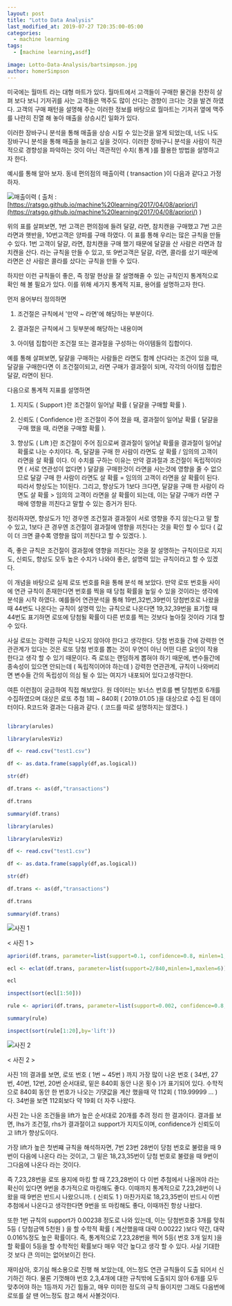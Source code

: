 ```yaml
---
layout: post
title: "Lotto Data Analysis"
last_modified_at: 2019-07-27 T20:35:00-05:00
categories:
  - machine learning
tags:
  - [machine learning,asdf]

image: Lotto-Data-Analysis/bartsimpson.jpg
author: homerSimpson
---
```



미국에는 월마트 라는 대형 마트가 있다. 월마트에서 고객들이 구매한 물건을 찬찬히 살펴 보다 보니 기저귀를 사는 고객들은 맥주도 많이 산다는 경향이 크다는 것을 발견 하였다. 고객의 구매 패턴을 설명해 주는 이러한 정보를 바탕으로 월마트는 기저귀 옆에 맥주를 나란히 진열 해 놓아 매출을 상승시킨 일화가 있다.


이러한 장바구니 분석을 통해 매출을 상승 시킬 수 있는것을 알게 되었는데, 너도 나도 장바구니 분석을 통해 매출을 늘리고 싶을 것이다. 이러한 장바구니 분석을 사람이 직관적으로 경향성을 파악하는 것이 아닌 객관적인 수치( 통계 )를 활용한 방법을 설명하고자 한다.
<!--more-->


예시를 통해 알아 보자. 동네 편의점의 매출이력 ( transaction )이 다음과 같다고 가정하자.

![매출이력](/assets/images/posts/Lotto-Data-Analysis/firstImage.png)
( 출처 : [https://ratsgo.github.io/machine%20learning/2017/04/08/apriori/](https://ratsgo.github.io/machine%20learning/2017/04/08/apriori/) )


위의 표를 살펴보면, 1번 고객은 편의점에 들려 달걀, 라면, 참치캔을 구매했고 7번 고은 라면과 햇반을, 10번고객은 양파를 구매 하였다. 이 표를 통해 우리는 많은 규칙을 만들 수 있다. 1번 고객이 달걀, 라면, 참치캔을 구매 했기 때문에 달걀을 산 사람은 라면과 참치캔을 산다. 라는 규칙을 만들 수 있고, 또 9번고객은 달걀, 라면, 콜라를 샀기 때문에 라면은 산 사람은 콜라를 샀다는 규칙을 만들 수 있다.


하지만 이런 규칙들이 좋은, 즉 정말 현상을 잘 설명해줄 수 있는 규칙인지 통계적으로 확인 해 볼 필요가 있다. 이를 위해 세가지 통계적 지표, 용어를 설명하고자 한다.


먼저 용어부터 정의하면

1. 조건절은 규칙에서 '만약 ~ 라면'에 해당하는 부분이다.

2. 결과절은 규칙에서 그 뒷부분에 해당하는 내용이며

3. 아이템 집합이란 조건절 또는 결과절을 구성하는 아이템들의 집합이다.


예를 통해 살펴보면, 달걀을 구매하는 사람들은 라면도 함께 산다라는 조건이 있을 때, 달걀을 구매한다면 이 조건절이되고, 라면 구매가 결과절이 되며, 각각의 아이템 집합은 달걀, 라면이 된다.


다음으로 통계적 지표를 설명하면

1. 지지도 ( Support )란 조건절이 일어날 확률 ( 달걀을 구매할 확률 ).

2. 신뢰도 ( Confidence )란 조건절이 주어 졌을 때, 결과절이 일어날 확률 ( 달걀을 구매 했을 때, 라면을 구매할 확률 ).

3. 향상도 ( Lift )란 조건절이 주어 짐으로써 결과절이 일어날 확률을 결과절이 일어날 확률로 나눈 수치이다. 즉, 달걀을 구매 한 사람이 라면도 살 확률 / 임의의 고객이 라면을 살 확률 이다. 이 수치를 구하는 이유는 만약 결과절과 조건절이 독립적이라면 ( 서로 연관성이 없다면 ) 달걀을 구매한것이 라면을 사는것에 영향을 줄 수 없으므로 달걀 구매 한 사람이 라면도 살 확률 = 임의의 고객이 라면을 살 확률이 된다. 따라서 향상도는 1이된다. 그리고, 향상도가 1보다 크다면, 달걀을 구매 한 사람이 라면도 살 확률 > 임의의 고객이 라면을 살 확률이 되는데, 이는 달걀 구매가 라면 구매에 영향을 끼친다고 말할 수 있는 증거가 된다.


정리하자면, 향상도가 1인 경우엔 조건절과 결과절이 서로 영향을 주지 않는다고 말 할 수 있고, 1보다 큰 경우엔 조건절이 결과절에 영향을 끼친다는 것을 확인 할 수 있다 ( 값이 더 크면 클수록 영향을 많이 끼친다고 할 수 있겠다. ).


즉, 좋은 규칙은 조건절이 결과절에 영향을 끼친다는 것을 잘 설명하는 규칙이므로 지지도, 신뢰도, 향상도 모두 높은 수치가 나와야 좋은, 설명력 있는 규칙이라고 할 수 있겠다.


이 개념을 바탕으로 실제 로또 번호를 R을 통해 분석 해 보았다. 만약 로또 번호들 사이에 연관 규칙이 존재한다면 번호를 찍을 때 당첨 확률을 높일 수 있을 것이라는 생각에 분석을 시작 하였다. 예를들어 연관분석을 통해 19번,32번,39번이 당첨번호로 나왔을 때 44번도 나온다는 규칙이 설명력 있는 규칙으로 나온다면 19,32,39번을 표기할 때 44번도 표기하면 로또에 당첨될 확률이 다른 번호를 찍는 것보다 높아질 것이라 기대 할 수 있다.


사실 로또는 강력한 규칙은 나오지 않아야 한다고 생각한다. 당첨 번호들 간에 강력한 연관관계가 있다는 것은 로또 당첨 번호를 뽑는 것이 우연이 아닌 어떤 다른 요인이 작용 한다고 생각 할 수 있기 때문이다. 즉 로또는 랜덤하게 뽑혀야 하기 때문에, 변수들간에 종속성이 있으면 안되는데 ( 독립적이어야 하는데 ) 강력한 연관관계, 규칙이 나와버리면 변수들 간의 독립성이 의심 될 수 있는 여지가 내포되어 있다고생각한다.


여튼 이런점이 궁금하여 직접 해보았다. 원 데이터는 보너스 번호를 뺀 당첨번호 6개를 수집하였으며 대상은 로또 추첨 1회 ~ 840회 ( 2019.01.05 )을 대상으로 수집 된 데이터이다. R코드와 결과는 다음과 같다. ( 코드를 따로 설명하지는 않겠다. )

```R

library(arules)

library(arulesViz)

df <- read.csv("test1.csv")

df <- as.data.frame(sapply(df,as.logical))

str(df)

df.trans <- as(df,"transactions")

df.trans

summary(df.trans)

library(arules)

library(arulesViz)

df <- read.csv("test1.csv")

df <- as.data.frame(sapply(df,as.logical))

str(df)

df.trans <- as(df,"transactions")

df.trans

summary(df.trans)
```
![사진 1](/assets/images/posts/Lotto-Data-Analysis/secondImage.png)

< 사진 1 >
```R
apriori(df.trans, parameter=list(support=0.1, confidence=0.8, minlen=1, maxlen=6, smax=1))

ecl <- eclat(df.trans, parameter=list(support=2/840,minlen=1,maxlen=6))

ecl

inspect(sort(ecl[1:50]))

rule <- apriori(df.trans, parameter=list(support=0.002, confidence=0.8, minlen=1, maxlen=6, smax=1))

summary(rule)

inspect(sort(rule[1:20],by='lift'))
```
![사진 2](/assets/images/posts/Lotto-Data-Analysis/thirdImage.png)

< 사진 2 >


사진 1의 결과를 보면, 로또 번호 ( 1번 ~ 45번 ) 까지 가장 많이 나온 번호 ( 34번, 27번, 40번, 12번, 20번 순서대로, 밑은 840회 동안 나온 횟수 )가 표기되어 있다. 수학적으로 840회 동안 한 번호가 나오는 기댓값을 계산 했을때 약 112회 ( 119.99999 … ) 다. 34번을 보면 112회보다 약 19회 더 자주 나왔다.


사진 2는 나온 조건들을 lift가 높은 순서대로 20개를 추려 정리 한 결과이다. 결과를 보면, lhs가 조건절, rhs가 결과절이고 support가 지지도이며, confidence가 신뢰도이고 lift가 향상도이다.


가장 lift가 높은 첫번쨰 규칙을 해석하자면, 7번 23번 28번이 당첨 번호로 불렸을 때 9번이 다음에 나온다 라는 것이고, 그 밑은 18,23,35번이 당첨 번호로 불렸을 때 9번이 그다음에 나온다 라는 것이다.


즉 7,23,28번을 로또 용지에 마킹 할 때 7,23,28번이 다 이번 추첨에서 나올꺼야 라는 확신이 있다면 9번을 추가적으로 마킹해도 좋다. 이때까지 통계적으로 7,23,28번이 나왔을 때 9번은 반드시 나왔으니까. ( 신뢰도 1 ) 마찬가지로 18,23,35번이 반드시 이번 추첨에서 나온다고 생각한다면 9번을 또 마킹해도 좋다, 이때까진 항상 나왔다.


또한 1번 규칙의 support가 0.00238 정도로 나와 있는데, 이는 당첨번호중 3개를 맞춰 5등 ( 당첨금액 5천원 ) 을 할 수학적 확률 ( 계산했을때 대략 0.00222 )보다 약간, 대략 0.016%정도 높은 확률이다. 즉, 통계적으로 7,23,28번을 찍어 5등( 번호 3개 일치 )을 할 확률이 5등을 할 수학적인 확률보다 매우 약간 높다고 생각 할 수 있다. 사실 기대한 것 보다 큰 의미는 없어보이긴 한다.


재미삼아, 호기심 해소용으로 진행 해 보았는데, 어느정도 연관 규칙들이 도출 되어서 신기하긴 하다. 물론 기껏해야 번호 2,3,4개에 대한 규칙밖에 도출되지 않아 6개를 모두 맞추어야 하는 1등까지 가긴 힘들고, 매우 미미한 정도의 규칙 들이지만 그래도 다음번에 로또를 살 땐 어느정도 참고 해서 사볼것이다.

﻿
